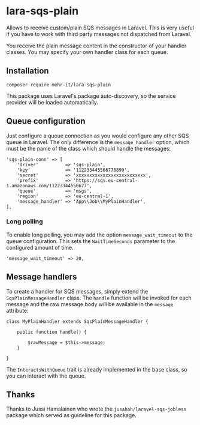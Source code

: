 # lara-sqs-plain
Allows to receive custom/plain SQS messages in Laravel. This is very useful if you have to
work with third party messages not dispatched from Laravel.

You receive the plain message content in the constructor of your handler classes. You may
specify your own handler class for each queue.

## Installation

	composer require mehr-it/lara-sqs-plain
	
This package uses Laravel's package auto-discovery, so the service provider will be loaded 
automatically.

## Queue configuration

Just configure a queue connection as you would configure any other SQS queue in Laravel.
The only difference is the `message_handler` option, which must be the name of the class which should
handle the messages:

	'sqs-plain-conn' => [
		'driver'          => 'sqs-plain',
		'key'             => '112233445566778899',
		'secret'          => 'xxxxxxxxxxxxxxxxxxxxxxxxxx',
		'prefix'          => 'https://sqs.eu-central-1.amazonaws.com/11223344556677',
		'queue'           => 'msgs',
		'region'          => 'eu-central-1',
		'message_handler' => 'App\\Job\\MyPlainHandler',
	],
	
### Long polling

To enable long polling, you may add the option `message_wait_timeout` to the queue
configuration. This sets the `WaitTimeSeconds` parameter to the configured amount of time.

	'message_wait_timeout' => 20,
	
## Message handlers

To create a handler for SQS messages, simply extend the `SqsPlainMessageHandler` class.
The `handle` function will be invoked for each message and the raw message body will
be available in the `message` attribute:

	class MyPlainHandler extends SqsPlainMessageHandler {
		
		public function handle() {
		
			$rawMessage = $this->message;
		}
						
	}
	
The `InteractsWithQueue` trait is already implemented in the base class, so you can interact
with the queue.

## Thanks
Thanks to Jussi Hamalainen who wrote the `jusahah/laravel-sqs-jobless` package which served
as guideline for this package.